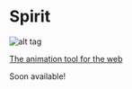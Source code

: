 # Spirit

![alt tag](https://spiritjs.io/assets/a9bfe79364b82393cea8b0bdca6cd97b.gif)

[The animation tool for the web](https://spiritjs.io)

Soon available!
